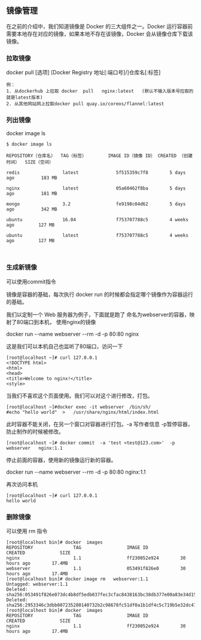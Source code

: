 ##  **镜像管理**

在之前的介绍中，我们知道镜像是 Docker 的三大组件之一。Docker 运行容器前需要本地存在对应的镜像，如果本地不存在该镜像，Docker 会从镜像仓库下载该镜像。

###  拉取镜像

docker pull [选项] [Docker Registry 地址[:端口号]/]仓库名[:标签]

```
例：
1. 从dockerhub 上拉取 docker  pull   nginx:latest   (默认不输入版本号拉取的就是latest版本)
2. 从其他网站网上拉取docker pull quay.io/coreos/flannel:latest   
```

###  列出镜像

docker image ls

 

 
```
$ docker image ls

REPOSITORY（仓库名）  TAG（标签）        IMAGE ID（镜像 ID） CREATED （创建时间）  SIZE（空间）

redis                latest              5f515359c7f8        5 days ago          183 MB

nginx                latest              05a60462f8ba        5 days ago          181 MB

mongo                3.2                 fe9198c04d62        5 days ago          342 MB

ubuntu               16.04               f753707788c5        4 weeks ago         127 MB

ubuntu               latest              f753707788c5        4 weeks ago         127 MB

 
```
 

 

###  生成新镜像

可以使用commit指令

镜像是容器的基础，每次执行 docker run 的时候都会指定哪个镜像作为容器运行的基础。

我们以定制一个 Web 服务器为例子，下面就是跑了 命名为webserver的容器，映射了80端口到本机，  使用nginx的镜像

docker run --name webserver   --rm  -d -p 80:80 nginx

这是我们可以本机自己也监听了80端口，访问一下

```
[root@localhost ~]# curl 127.0.0.1
<!DOCTYPE html>
<html>
<head>
<title>Welcome to nginx!</title>
<style>  
```
当我们不喜欢这个页面使用。我们可以对这个进行修改，打包。

```
[root@localhost ~]#docker exec -it webserver  /bin/sh/ 
#echo "hello world"  >   /usr/share/nginx/html/index.html
```
 

此时容器不能关闭，在另一个窗口对容器进行打包。-a 写作者信息  -p暂停容器，防止制作的时候被修改。

```
[root@localhost ~]# docker commit  -a 'test <test@123.com>'  -p   webserver   nginx:1.1                                                     

```                            

停止前面的容器，使用新的镜像运行新的容器。

docker run --name webserver   --rm  -d -p 80:80 nginx:1.1

 再次访问本机
```
[root@localhost ~]# curl 127.0.0.1
hello world 
```
 

 

 

###  删除镜像

可以使用 rm  指令
```
[root@localhost bin]# docker  images
REPOSITORY               TAG                 IMAGE ID            CREATED             SIZE
nginx                    1.1                 ff230052e924        30 hours ago        17.4MB
webserver                1.1                 053491f826e0        30 hours ago        17.4MB
[root@localhost bin]# docker image rm   webserver:1.1
Untagged: webserver:1.1
Deleted: sha256:053491f826e073dc4b8df5edb037fec3cfac8438163bc38db377e00a83e34d15
Deleted: sha256:2953346c3dbb007235280140732b2c98678fc51df0a1b1df4c5c719b5e32dc47
[root@localhost bin]# docker  images
REPOSITORY               TAG                 IMAGE ID            CREATED             SIZE
nginx                    1.1                 ff230052e924        30 hours ago        17.4MB

```
